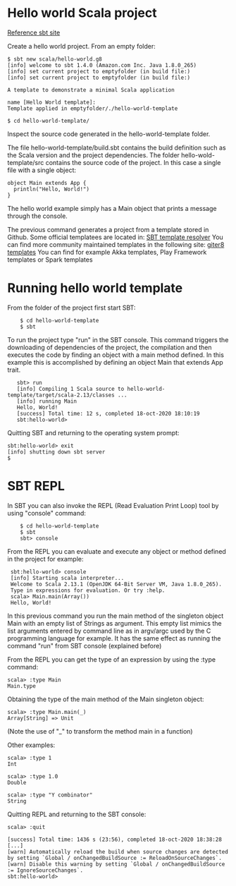 # Hello world Scala project

[Reference sbt site](https://docs.scala-lang.org/getting-started/sbt-track/getting-started-with-scala-and-sbt-on-the-command-line.html)

Create a hello world project. From an empty folder:

```
$ sbt new scala/hello-world.g8
[info] welcome to sbt 1.4.0 (Amazon.com Inc. Java 1.8.0_265)
[info] set current project to emptyfolder (in build file:)
[info] set current project to emptyfolder (in build file:)

A template to demonstrate a minimal Scala application 

name [Hello World template]: 
Template applied in emptyfolder/./hello-world-template

$ cd hello-world-template/
```

Inspect the source code generated in the hello-world-template folder.

The file hello-world-template/build.sbt contains the build definition such as the Scala version and the project dependencies.
The folder hello-wold-template/src contains the source code of the project. In this case a single file with a single object:
```
object Main extends App {
  println("Hello, World!")
}
```

The hello world example simply has a Main object that prints a message through the console.

The previous command generates a project from a template stored in Github. Some official templatees are located in: [SBT template resolver](https://www.scala-sbt.org/1.x/docs/sbt-new-and-Templates.html#Template+Resolver)
You can find more community maintained templates in the following site: [giter8 templates](https://github.com/foundweekends/giter8/wiki/giter8-templates)
You can find for example Akka templates, Play Framework templates or Spark templates

# Running hello world template

From the folder of the project first start SBT:
```
    $ cd hello-world-template
    $ sbt
```

To run the project type "run" in the SBT console.
This command triggers the downloading of dependencies of the project, the compilation and then executes the code by finding an object with a main method defined.
In this example this is accomplished by defining an object Main that extends App trait.

```
   sbt> run
   [info] Compiling 1 Scala source to hello-world-template/target/scala-2.13/classes ...
   [info] running Main 
   Hello, World!
   [success] Total time: 12 s, completed 18-oct-2020 18:10:19
   sbt:hello-world> 
```

Quitting SBT and returning to the operating system prompt:
```
sbt:hello-world> exit
[info] shutting down sbt server
$ 
```

# SBT REPL

In SBT you can also invoke the REPL (Read Evaluation Print Loop) tool by using "console" command:

```
    $ cd hello-world-template
    $ sbt
    sbt> console
```

From the REPL you can evaluate and execute any object or method defined in the project for example:
```
 sbt:hello-world> console
 [info] Starting scala interpreter...
 Welcome to Scala 2.13.1 (OpenJDK 64-Bit Server VM, Java 1.8.0_265).
 Type in expressions for evaluation. Or try :help.
 scala> Main.main(Array())
 Hello, World!
```

In this previous command you run the main method of the singleton object Main with an empty list of Strings as argument.
This empty list mimics the list arguments entered by command line as in argv/argc used by the C programming language for example.
It has the same effect as running the command "run" from SBT console (explained before)

From the REPL you can get the type of an expression by using the :type command:
```
scala> :type Main
Main.type
```

Obtaining the type of the main method of the Main singleton object:
```
scala> :type Main.main(_)
Array[String] => Unit
```
(Note the use of "_" to transform the method main in a function) 

Other examples:
```
scala> :type 1
Int

scala> :type 1.0
Double

scala> :type "Y combinator"
String
```

Quitting REPL and returning to the SBT console:
```
scala> :quit

[success] Total time: 1436 s (23:56), completed 18-oct-2020 18:38:28
[...]
[warn] Automatically reload the build when source changes are detected by setting `Global / onChangedBuildSource := ReloadOnSourceChanges`.
[warn] Disable this warning by setting `Global / onChangedBuildSource := IgnoreSourceChanges`.
sbt:hello-world> 
```


